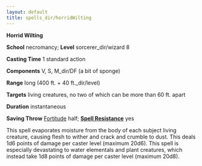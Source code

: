 ```yaml
---
layout: default
title: spells_dir/horridWilting
---
```

 **Horrid Wilting**

**School** necromancy; **Level** sorcerer_dir/wizard 8

**Casting Time** 1 standard action

**Components** V, S, M_dir/DF (a bit of sponge)

**Range** long (400 ft. + 40 ft._dir/level)

**Targets** living creatures, no two of which can be more than 60 ft. apart

**Duration** instantaneous

**Saving Throw** [Fortitude](../combat#_fortitude) half; **[Spell Resistance](../glossary#_spell-resistance)** yes

This spell evaporates moisture from the body of each subject living creature, causing flesh to wither and crack and crumble to dust. This deals 1d6 points of damage per caster level (maximum 20d6). This spell is especially devastating to water elementals and plant creatures, which instead take 1d8 points of damage per caster level (maximum 20d8).

